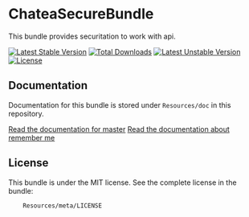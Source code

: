 ChateaSecureBundle
================

This bundle provides securitation to work with api.

[![Latest Stable Version](https://poser.pugx.org/antwebes/chatea-secure-bundle/v/stable)](https://packagist.org/packages/antwebes/chatea-secure-bundle) [![Total Downloads](https://poser.pugx.org/antwebes/chatea-secure-bundle/downloads)](https://packagist.org/packages/antwebes/chatea-secure-bundle) [![Latest Unstable Version](https://poser.pugx.org/antwebes/chatea-secure-bundle/v/unstable)](https://packagist.org/packages/antwebes/chatea-secure-bundle) [![License](https://poser.pugx.org/antwebes/chatea-secure-bundle/license)](https://packagist.org/packages/antwebes/chatea-secure-bundle)

Documentation
-------------

Documentation for this bundle is stored under `Resources/doc` in this repository.

[Read the documentation for master](Doc/index.md)
[Read the documentation about remember me](Doc/remember-me.md)


License
-------

This bundle is under the MIT license. See the complete license in the bundle:

```
    Resources/meta/LICENSE
```


